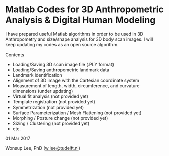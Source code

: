 # Matlab Codes for 3D Anthropometric Analysis & Digital Human Modeling

I have prepared useful Matlab algorithms in order to be used in 3D Anthropometry and size/shape analysis for 3D body scan images. I will keep updating my codes as an open source algorithm.

Contents
- Loading/Saving 3D scan image file (.PLY format)
- Loading/Saving anthropometric landmark data
- Landmark identification
- Alignment of 3D image with the Cartesian coordinate system
- Measurement of length, width, circumference, and curvature dimensions (under updating)
- Virtual fit analysis (not provided yet)
- Template registration (not provided yet)
- Symmetrization (not provided yet)
- Surface Parameterization / Mesh Flattening (not provided yet)
- Morphing / Posture change (not provided yet)
- Sizing / Clustering (not provided yet)
- etc.


01 Mar 2017

Wonsup Lee, PhD (w.lee@tudelft.nl)